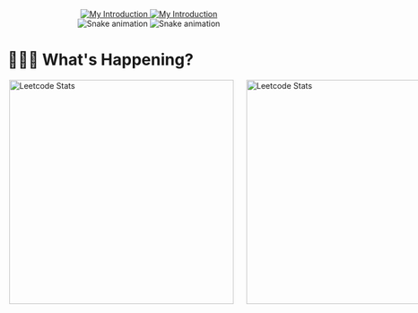<div align="center">
    <a href="#gh-dark-mode-only">
        <img src="https://readme-typing-svg.demolab.com?font=Fira+Code&weight=900&size=26&duration=2000&pause=200&color=blue&background=2A2E3425&center=true&vCenter=true&&lines=Hello!+I'm+Rahul+Somani;..My+Skills..;App+Developer;Java+Developer;UI+Designer;Software+Developer;Problem+Solving" alt="My Introduction">
    </a>
    <a href="#gh-light-mode-only">
        <img src="https://readme-typing-svg.demolab.com?font=Fira+Code&weight=900&size=26&duration=2000&pause=200&color=41b883&background=2A2E3425&center=true&vCenter=true&&lines=Hello!+I'm+Rahul+Somani;..My+Skills..;App+Developer;Java+Developer;UI+Designer;Software+Developer;Problem+Solving" alt="My Introduction">
    </a>
</div>


<div align="center">
    <!-- Contribution Heatmap with Snake Animation -->
    <img src="resources/ocean.svg?color_snake=#15F8EB&color_dots=#bfd6f6,#8dbdff,#64a1f4,#4b91f1,#3c7dd9#gh-dark-mode-only" alt="Snake animation">
    <img src="resources/github-snake.svg?color_snake=#15F8EB&color_dots=#bfd6f6,#8dbdff,#64a1f4,#4b91f1,#3c7dd9#gh-light-mode-only" alt="Snake animation">
</div>

<div>
<h1>👨🏻‍💻 What's Happening?</h1>
    <div style="display: flex; justify-content: space-around; align-items: flex-start; gap: 20px;">
<a href="https://leetcode.com/RahulSomani#gh-dark-mode-only">
        <img align="right" width="400" src="https://leetcard.jacoblin.cool/RahulSomani?theme=transparent&font=Noto%20Serif%20Sinhala&ext=heatmap&border=2&radius=20#gh-dark-mode-only" alt="Leetcode Stats">
    </a>
    <a  href="https://leetcode.com/RahulSomani#gh-light-mode-only">
        <img align="right" width="400" src="https://leetcard.jacoblin.cool/RahulSomani?theme=wtf&font=Noto%20Serif%20Sinhala&ext=heatmap&border=2&radius=20#gh-light-mode-only" alt="Leetcode Stats">
    </a>
<div align="left" >
<br>
- 👨‍🎓 I've just started working on a new Android Project:<strong>Daily Routine Tracker</strong>.
<p></p>
- 🐣 Solving Leetcode Problems as a daily practice.
- 🌱 Learning <strong>Firebase API</strong> & <strong>Flutter</strong>
<p></p>
- 🔍 Solving <a href="https://leetcode.com/somani-rahul/" alt="link to leetcode"><strong>LeetCode</strong></a> Challenges
<p></p>
- 💻 Working on <a href="https://www.github.com/somani-rahul/Daily-Routine-Tracker-App" alt="link to the app"><strong>Daily Routine Tracker App</strong></a>
<p></p>
- 🤔 Pondering on <strong>Right Graph </strong> for my app.
<p></p>
</div>
<br>
<br>
        
<h1 align="right">🧰 My Toolbox </h1> 

<div style="display: flex; justify-content: space-around; align-items: flex-start; gap: 20px;">
    <img align="left" width="180" src="https://moon-svg.minung.dev/moon.svg?size=135&theme=ray&rotate=0" alt="moon.svg">
<div align=right style="display: flex; flex-direction: column; gap: 10px;">
    <div style="display: flex; gap: 10px;">
        <br>
    <a href="" >
        <img src="https://img.shields.io/badge/C++-050505?style=for-the-badge&logo=gcc"/>
    </a>
    <a href="">
         <img src="https://img.shields.io/badge/Python-050505?style=for-the-badge&logo=python"/>
    </a>
    <a href="">
         <img src="https://img.shields.io/badge/Flutter-050505?style=for-the-badge&logo=flutter"/>
    </a>
    </div>
<p></p>
    <div style="display: flex; gap: 10px;">
    <a href="">
         <img src="https://img.shields.io/badge/Sqlite-050505?style=for-the-badge&logo=sqlite"/>
    </a>
    <a href="">
         <img src="https://img.shields.io/badge/Java%20Development-050505?style=for-the-badge&logo=java"/>
    </a>
    <a href="">
         <img src="https://img.shields.io/badge/Github-050505?style=for-the-badge&logo=github"/>
    </a>
    </div>
<p></p>
    <div style="display: flex; gap: 10px;">
    <a href="">
         <img src="https://img.shields.io/badge/VS code-050505?style=for-the-badge&logo=vscode"/>
    </a>
    <a href="">
         <img src="https://img.shields.io/badge/Android Development-050505?style=for-the-badge&logo=android"/>
    </a>
    </div>
</div>
<br>
<br>
<div align="center">
</div>
<br>

<h1 align="left">🧰 Github Stats </h1> 
<div align="center">
<span align="left">
    <!--github most used languages-->
   <a href="#gh-dark-mode-only">
        <img src="https://github-readme-stats.vercel.app/api/top-langs/?username=somani-rahul&theme=github_dark&layout=compact#gh-dark-mode-only" alt="Leetcode Stats" style="width: 49%; height: 200px;">
    </a>
    <a href="#gh-light-mode-only">
        <img src="https://github-readme-stats.vercel.app/api/top-langs/?username=somani-rahul&theme=vue&layout=compact#gh-light-mode-only" alt="Leetcode Stats" style="width: 400px; height: 200px;"> 
    </a>
</span>

<span align="right">
    <!-- Github Streak Stats -->
    <a href="#gh-dark-mode-only">
        <img src="https://github-readme-streak-stats.herokuapp.com?user=somani-rahul&border_radius=8&theme=github-dark-blue&date_format=j%20M%5B%20Y%5D#gh-dark-mode-only" alt="GitHub Streak" style="width: 49%; height: 200px;">
    </a>
    <a href="#gh-light-mode-only">
        <img src="https://github-readme-streak-stats.herokuapp.com?user=somani-rahul&border_radius=8&theme=vue&date_format=j%20M%5B%20Y%5D#gh-light-mode-only" alt="GitHub Streak" style="width: 400px; height: 200px;">
    </a>
</span>
</div>
<br>
<br>

<div align="center">
    <!-- Account Assistant Repo -->
    <a  href="https://github.com/somani-rahul/Account_Assistant#gh-dark-mode-only">
        <img style="width:49%" src="https://github-readme-stats-gray-three.vercel.app/api/pin/?username=somani-rahul&repo=Account_Assistant&theme=github_dark#gh-dark-mode-only" alt="SoundState Repo">
    </a>
    <a href="https://github.com/somani-rahul/Account_Assistant#gh-light-mode-only">
        <img style="width:49%" src="https://github-readme-stats-gray-three.vercel.app/api/pin/?username=somani-rahul&repo=Account_Assistant&theme=vue#gh-light-mode-only" alt="SoundState Repo">
    </a>
    <!-- Java File Transfer Repo -->
    <a href="https://github.com/somani-rahul/File_Transfer_Software#gh-dark-mode-only">
        <img style="width:49%" src="https://github-readme-stats-gray-three.vercel.app/api/pin/?username=somani-rahul&repo=File_Transfer_Software&theme=github_dark#gh-dark-mode-only" alt="File Transfer Repo">
    </a>
    <a href="https://github.com/somani-rahul/File_Transfer_Software#gh-light-mode-only">
        <img style="width:49%" src="https://github-readme-stats-gray-three.vercel.app/api/pin/?username=somani-rahul&repo=File_Transfer_Software&theme=vue#gh-light-mode-only" alt="LeetCode Java Repo">
    </a>
</div>

<div align="center">
    <!-- Github Activity Graph -->
    <a href="#gh-dark-mode-only">
        <img src="https://github-readme-activity-graph.vercel.app/graph?username=somani-rahul&theme=github-dark&point=00000000&radius=16#gh-dark-mode-only" alt="GitHub Activity Graph">
    </a>
    <a href="#gh-light-mode-only">
        <img src="https://github-readme-activity-graph.vercel.app/graph?username=somani-rahul&theme=github-light&point=00000000&radius=16#gh-light-mode-only" alt="GitHub Activity Graph">
    </a>
</div>
<br>

<div align="center">
  <!-- Daily Quotes -->
    <a href="#gh-dark-mode-only">
        <img style="width:50%;" src="https://readme-daily-quotes.vercel.app/api?font=trebuchet_ms#gh-dark-mode-only" alt="daily quotes">
    </a>
    <a href="#gh-light-mode-only">
        <img style="width:50%" src="https://readme-daily-quotes.vercel.app/api?font=trebuchet_ms&theme=vue#gh-light-mode-only" alt="daily quotes">
    </a>
</div>

<div align="center">
  <!-- Wave Animation -->
    
![Wave Animation - Dark Mode](resources/wave_animation_dark.svg#gh-dark-mode-only)
  ![Wave Animation - Light Mode](resources/wave_animation_light.svg#gh-light-mode-only)

  <!-- Themed Line -->
  ![Themed Line - Dark Mode](resources/themed_line_dark.svg#gh-dark-mode-only)
  ![Themed Line - Light Mode](resources/themed_line_light.svg#gh-light-mode-only)

</div>

<div align="center">
  <!-- Profile Views -->
    <h4 align="center">Profile Views</h4>
    <a href="">
        <img style="width:30%;" src="https://profile-counter.glitch.me/{somani-rahul}/count.svg" alt="somani-rahul :: Visitor's Count" alt="Profile Count">
    </a>
</div>


